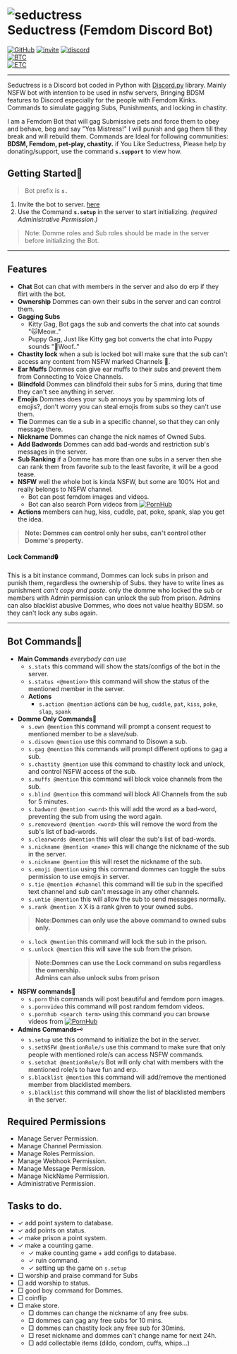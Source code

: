 # ![seductress](seductress_icon.jpg)<br>Seductress (Femdom Discord Bot) 

[![GitHub](https://img.shields.io/static/v1?label=Github&logo=github&message=%20&color=ffffff&style=plastic)](https://github.com/Seductress-5834/Indroduction "GitHub Page")
[![invite](https://img.shields.io/static/v1?label=Bot%20invite&logo=robot&message=here&color=green&style=plastic)](https://bit.ly/3uZ0PNG "Bot Invite link")
[![discord](https://img.shields.io/discord/895203728230064150?color=F2A2C0&label=Seductress%20Support%20Server&logo=discord&logoColor=F2A2C0&style=plastic)](https://discord.gg/9gGJamu2Mk "Join Server")
<br>[![BTC](https://img.shields.io/static/v1?label=BTC&logo=bitcoin&message=39beULEyEDSEoa7VqaqaPinty4MGcujBfM&color=yellow&style=plastic)](BTC.svg "BTC QR Code")
<br>[![ETC](https://img.shields.io/static/v1?label=ETC&logo=ethereum&message=0x97B5dD5D5a0dC15A5798Cb7444CdC2F2884763AA&color=blue&style=plastic)](ETC.svg "ETC QR Code")
___

Seductress is a Discord bot coded in Python with [Discord.py](https://discordpy.readthedocs.io/en/master/api.html "Docs") library.
Mainly NSFW bot with intention to be used in nsfw servers, Bringing BDSM features to Discord especially for the people with Femdom Kinks. Commands to simulate gagging Subs, Punishments, and locking in chastity.

I am a Femdom Bot that will gag Submissive pets and force them to obey and behave, beg and say "Yes Mistress!"
I will punish and gag them till they break and will rebuild them. Commands are Ideal for following communities: **BDSM, Femdom, pet-play, chastity.**
if You Like Seductress, Please help by donating/support, use the command **`s.support`** to view how.

## Getting Started🚀
> Bot prefix is **`s.`**

 1. Invite the bot to server. [here](https://bit.ly/3uZ0PNG "Bot Invite link")<br>
 1. Use the Command **`s.setup`** in the server to start initializing. *(required Administrative Permission.)*
 > Note: Domme roles and Sub roles should be made in the server before initializing the Bot.
___

## Features
- **Chat** Bot can chat with members in the server and also do erp if they flirt with the bot.
- **Ownership** Dommes can own their subs in the server and can control them.
- **Gagging Subs**
	- Kitty Gag, Bot gags the sub and converts the chat into cat sounds "🐱Meow.."
	- Puppy Gag, Just like Kitty gag bot converts the chat into Puppy sounds "🐶Woof.."
- **Chastity lock** when a sub is locked bot will make sure that the sub can't access any content from NSFW marked Channels 🔐.
- **Ear Muffs** Dommes can give ear muffs to their subs and prevent them from Connecting to Voice Channels.
- **Blindfold** Dommes can blindfold their subs for 5 mins, during that time they can't see anything in server.
- **Emojis** Dommes does your sub annoys you by spamming lots of emojis?, don't worry you can steal emojis from subs so they can't use them.
- **Tie** Dommes can tie a sub in a specific channel, so that they can only message there.
- **Nickname** Dommes can change the nick names of Owned Subs.
- **Add Badwords** Dommes can add bad-words and restriction sub's messages in the server.
- **Sub Ranking** if a Domme has more than one subs in a server then she can rank them from favorite sub to the least favorite, it will be a good tease.
- **NSFW** well the whole bot is kinda NSFW, but some are 100% Hot and really belongs to NSFW channel.
	- Bot can post femdom images and videos.
	- Bot can also search Porn videos from [![PornHub](Pornhub-Logo.png)](https://www.pornhub.com/ "Really? Do I wanna explain what it is?")
- **Actions** members can hug, kiss, cuddle, pat, poke, spank, slap you get the idea.

> **Note: Dommes can control only her subs, can't control other Domme's property.**

#### Lock Command🔒
This is a bit instance command, Dommes can lock subs in prison and punish them, regardless the ownership of Subs. they have to write lines as punishment *can't copy and paste.*
only the domme who locked the sub or members with Admin permission can unlock the sub from prison. Admins can also blacklist abusive Dommes, who does not value healthy BDSM. so they can't lock any subs again.
___
## Bot Commands🤖
- **Main Commands** *everybody can use*
	- `s.stats` this command will show the stats/configs of the bot in the server.
	- `s.status <@mention>` this command will show the status of the mentioned member in the server.
	- **Actions**
		- `s.action @mention` actions can be `hug`, `cuddle`, `pat`, `kiss`, `poke`, `slap`, `spank`
- **Domme Only Commands**👠
	- `s.own @mention` this command will prompt a consent request to mentioned member to be a slave/sub.
	- `s.disown @mention` use this command to Disown a sub.
	- `s.gag @mention` this commands will prompt different options to gag a sub.
	- `s.chastity @mention` use this command to chastity lock and unlock, and control NSFW access of the sub.
	- `s.muffs @mention` this command will block voice channels from the sub.
	- `s.blind @mention` this command will block All Channels from the sub for 5 minutes.
	- `s.badword @mention <word>` this will add the word as a bad-word, preventing the sub from using the word again.
	- `s.removeword @mention <word>` this will remove the word from the sub's list of bad-words.
	- `s.clearwords @mention` this will clear the sub's list of bad-words.
	- `s.nickname @mention <name>` this will change the nickname of the sub in the server.
	- `s.nickname @mention` this will reset the nickname of the sub.
	- `s.emoji @mention` using this command dommes can toggle the subs permission to use emojis in server.
	- `s.tie @mention #channel` this command will tie sub in the specified text channel and sub can't message in any other channels.
	- `s.untie @mention` this will allow the sub to send messages normally.
	- `s.rank @mention X` X is a rank given to your owned subs.
	> **Note:Dommes can only use the above command to owned subs only.**
	- `s.lock @mention` this command will lock the sub in the prison.
	- `s.unlock @mention` this will save the sub from the prison.
	> **Note:Dommes can use the Lock command on subs regardless the ownership.**<br>
	> **Admins can also unlock subs from prison**
- **NSFW commands**🔞
	- `s.porn` this commands will post beautiful and femdom porn images.
	- `s.pornvideo` this command will post random femdom videos.
	- `s.pornhub <search term>` using this command you can browse videos from [![PornHub](Pornhub-Logo.png)](https://www.pornhub.com/ "Really? Do I wanna explain what it is?")
- **Admins Commands**🗝️
	- `s.setup` use this command to initialize the bot in the server.
	- `s.setNSFW @mentionRole/s` use this command to make sure that only people with mentioned role/s can access NSFW commands.
	- `s.setchat @mentionRole/s` Bot will only chat with members with the mentioned role/s to have fun and erp.
	- `s.blacklist @mention` this command will add/remove the mentioned member from blacklisted members.
	- `s.blacklist` this command will show the list of blacklisted members in the server.



## Required Permissions
- Manage Server Permission.
- Manage Channel Permission.
- Manage Roles Permission.
- Manage Webhook Permission.
- Manage Message Permission.
- Manage NickName Permission.
- Administrative Permission.

## Tasks to do.

- &check; add point system to database.
- &check; add points on status.
- &check; make prison a point system.
- &check; make a counting game.
	- &check; make counting game + add configs to database.
	- &check; ruin command.
	- &check; setting up the game on `s.setup`
- &square; worship and praise command for Subs
- &square; add worship to status.
- &square; good boy command for Dommes.
- &square; coinflip
- &square; make store.
	- &square; dommes can change the nickname of any free subs.
	- &square; dommes can gag any free subs for 10 mins.
	- &square; dommes can chastity lock any free sub for 30mins.
	- &square; reset nickname and dommes can't change name for next 24h.
	- &square; add collectable items (dildo, condom, cuffs, whips...)